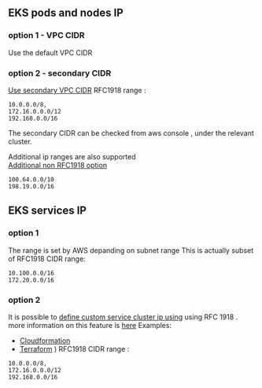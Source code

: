 ## EKS pods and nodes IP 

### option 1 - VPC CIDR 
Use the default VPC CIDR 

### option 2 - secondary CIDR  
[Use secondary VPC CIDR](https://www.eksworkshop.com/beginner/160_advanced-networking/secondary_cidr/) 
RFC1918 range :
```
10.0.0.0/8, 
172.16.0.0.0/12
192.168.0.0/16   
```
The secondary CIDR can be checked from aws console , under the relevant cluster.

Additional ip ranges are also supported  
[Additional non RFC1918 option](https://aws.amazon.com/about-aws/whats-new/2018/10/amazon-eks-now-supports-additional-vpc-cidr-blocks/)
```
100.64.0.0/10 
198.19.0.0/16	
```



## EKS services IP
### option 1
The range is set by AWS depanding on subnet range 
This is actually subset of RFC1918 CIDR range:
```
10.100.0.0/16 
172.20.0.0/16
```

### option 2 
It is possible to [define custom service cluster ip using](https://aws.amazon.com/about-aws/whats-new/2020/10/amazon-eks-supports-configurable-kubernetes-service-ip-address-range/) using RFC 1918 .
more information on this feature is [here](https://github.com/aws/containers-roadmap/issues/216)
Examples:
- [Cloudformation ](https://docs.aws.amazon.com/AWSCloudFormation/latest/UserGuide/aws-properties-eks-cluster-kubernetesnetworkconfig.html)
- [Terraform](https://github.com/terraform-aws-modules/terraform-aws-eks/issues/1056) ) 
RFC1918 CIDR range :
```
10.0.0.0/8, 
172.16.0.0.0/12
192.168.0.0/16   
```





